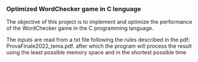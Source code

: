 ### Optimized WordChecker game in C lenguage
The objective of this project is to implement and optimize the performance of the WordChecker game in the C programming language.<br>

The inputs are read from a txt file following the rules described in the pdf: ProvaFinale2022_tema.pdf.
after which the program will process the result using the least possible memory space and in the shortest possible time
